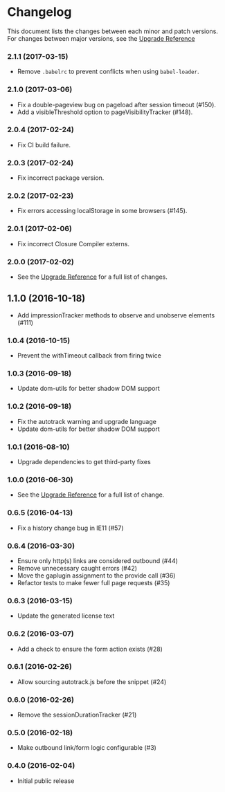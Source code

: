 # Changelog

This document lists the changes between each minor and patch versions. For changes between major versions, see the [Upgrade Reference](/docs/upgrading.md)

### 2.1.1 (2017-03-15)

- Remove `.babelrc` to prevent conflicts when using `babel-loader`.

### 2.1.0 (2017-03-06)

- Fix a double-pageview bug on pageload after session timeout (#150).
- Add a visibleThreshold option to pageVisibilityTracker (#148).

### 2.0.4 (2017-02-24)

- Fix CI build failure.

### 2.0.3 (2017-02-24)

- Fix incorrect package version.

### 2.0.2 (2017-02-23)

- Fix errors accessing localStorage in some browsers (#145).

### 2.0.1 (2017-02-06)

- Fix incorrect Closure Compiler externs.

### 2.0.0 (2017-02-02)

- See the [Upgrade Reference](/docs/upgrading.md) for a full list of changes.

## 1.1.0 (2016-10-18)

- Add impressionTracker methods to observe and unobserve elements (#111)

### 1.0.4 (2016-10-15)

- Prevent the withTimeout callback from firing twice

### 1.0.3 (2016-09-18)

- Update dom-utils for better shadow DOM support

### 1.0.2 (2016-09-18)

- Fix the autotrack warning and upgrade language
- Update dom-utils for better shadow DOM support

### 1.0.1 (2016-08-10)

- Upgrade dependencies to get third-party fixes

### 1.0.0 (2016-06-30)

- See the [Upgrade Reference](/docs/upgrading.md) for a full list of change.

### 0.6.5 (2016-04-13)

- Fix a history change bug in IE11 (#57)

### 0.6.4 (2016-03-30)

- Ensure only http(s) links are considered outbound (#44)
- Remove unnecessary caught errors (#42)
- Move the gaplugin assignment to the provide call (#36)
- Refactor tests to make fewer full page requests (#35)

### 0.6.3 (2016-03-15)

- Update the generated license text

### 0.6.2 (2016-03-07)

- Add a check to ensure the form action exists (#28)

### 0.6.1 (2016-02-26)

- Allow sourcing autotrack.js before the snippet (#24)

### 0.6.0 (2016-02-26)

- Remove the sessionDurationTracker (#21)

### 0.5.0 (2016-02-18)

- Make outbound link/form logic configurable (#3)

### 0.4.0 (2016-02-04)

- Initial public release

